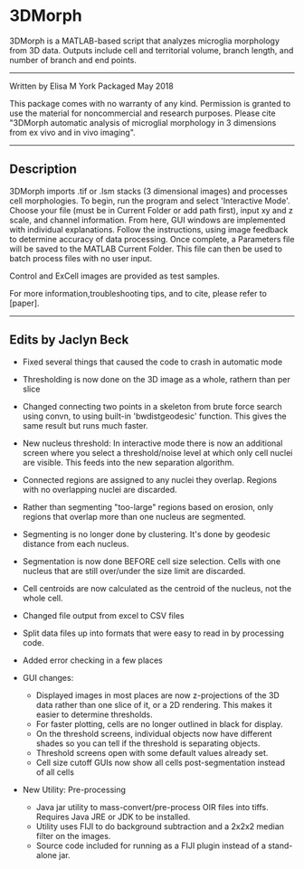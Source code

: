 # 3DMorph
3DMorph is a MATLAB-based script that analyzes microglia morphology from 3D data. Outputs include cell and territorial volume, branch length, and number of branch and end points.

------------------------------------------------------------

Written by Elisa M York
Packaged May 2018

This package comes with no warranty of any kind. Permission is
granted to use the material for noncommercial and research purposes. Please cite "3DMorph automatic analysis of microglial morphology in 3 dimensions from ex vivo and in vivo imaging". 

------------------------------------------------------------


Description
-----------

3DMorph imports .tif or .lsm stacks (3 dimensional images) and processes cell morphologies. 
To begin, run the program and select 'Interactive Mode'. Choose your file (must be in Current Folder or add path first), input xy and z scale, and channel information. 
From here, GUI windows are implemented with individual explanations. Follow the instructions, using image feedback to determine accuracy of data processing. 
Once complete, a Parameters file will be saved to the MATLAB Current Folder. This file can then be used to batch process files with no user input. 

Control and ExCell images are provided as test samples. 

For more information,troubleshooting tips, and to cite, please refer to [paper]. 

-------------------------------------------------------------


Edits by Jaclyn Beck
--------------------

* Fixed several things that caused the code to crash in automatic mode 
* Thresholding is now done on the 3D image as a whole, rathern than per slice
* Changed connecting two points in a skeleton from brute force search using convn, to using built-in 'bwdistgeodesic' function. This gives the same result but runs much faster. 
* New nucleus threshold: In interactive mode there is now an additional screen where you select a threshold/noise level at which only cell nuclei are visible. This feeds into the new separation algorithm. 
* Connected regions are assigned to any nuclei they overlap. Regions with no overlapping nuclei are discarded.
* Rather than segmenting "too-large" regions based on erosion, only regions that overlap more than one nucleus are segmented.
* Segmenting is no longer done by clustering. It's done by geodesic distance from each nucleus.
* Segmentation is now done BEFORE cell size selection. Cells with one nucleus that are still over/under the size limit are discarded. 
* Cell centroids are now calculated as the centroid of the nucleus, not the whole cell. 
* Changed file output from excel to CSV files
* Split data files up into formats that were easy to read in by processing code.
* Added error checking in a few places

* GUI changes:
	* Displayed images in most places are now z-projections of the 3D data rather than one slice of it, or a 2D rendering. This makes it easier to determine thresholds.
	* For faster plotting, cells are no longer outlined in black for display.
	* On the threshold screens, individual objects now have different shades so you can tell if the threshold is separating objects. 
	* Threshold screens open with some default values already set. 
	* Cell size cutoff GUIs now show all cells post-segmentation instead of all cells

* New Utility: Pre-processing
	* Java jar utility to mass-convert/pre-process OIR files into tiffs. Requires Java JRE or JDK to be installed. 
	* Utility uses FIJI to do background subtraction and a 2x2x2 median filter on the images. 
	* Source code included for running as a FIJI plugin instead of a stand-alone jar. 


